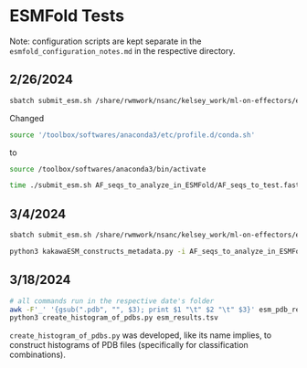 # ESMFold Tests

Note: configuration scripts are kept separate in the `esmfold_configuration_notes.md` in the respective directory.

## 2/26/2024

```bash
sbatch submit_esm.sh /share/rwmwork/nsanc/kelsey_work/ml-on-effectors/esmfold-tests/tests/2024_26_02/AF_seqs_to_analyze_in_ESMFold/AF_seqs_to_test.fasta /share/rwmwork/nsanc/kelsey_work/ml-on-effectors/esmfold-tests/tests/2024_26_02/test_outdir
```

Changed

```bash
source '/toolbox/softwares/anaconda3/etc/profile.d/conda.sh'
```

to

```bash
source /toolbox/softwares/anaconda3/bin/activate
```

```bash
time ./submit_esm.sh AF_seqs_to_analyze_in_ESMFold/AF_seqs_to_test.fasta test_outdir 2> time.log &
```

## 3/4/2024

```bash
sbatch submit_esm.sh /share/rwmwork/nsanc/kelsey_work/ml-on-effectors/esmfold-tests/tests/2024_02_26-03_04/AF_seqs_to_analyze_in_ESMFold/two_seqs_to_test.fasta /share/rwmwork/nsanc/kelsey_work/ml-on-effectors/esmfold-tests/tests/2024_02_26-03_04/test_outdir
```

```bash
python3 kakawaESM_constructs_metadata.py -i AF_seqs_to_analyze_in_ESMFold/two_seqs_to_test.fasta -o two_seqs_results
```

## 3/18/2024

```bash
# all commands run in the respective date's folder
awk -F'_' '{gsub(".pdb", "", $3); print $1 "\t" $2 "\t" $3}' esm_pdb_results_2024_02_26.txt > esm_results.tsv
python3 create_histogram_of_pdbs.py esm_results.tsv
```

`create_histogram_of_pdbs.py` was developed, like its name implies, to construct histograms of PDB files (specifically for classification combinations).
